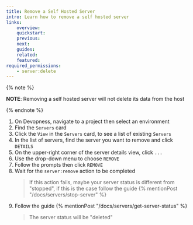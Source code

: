 ```yaml
---
title: Remove a Self Hosted Server
intro: Learn how to remove a self hosted server
links:
    overview:
    quickstart:
    previous:
    next:
    guides:
    related:
    featured:
required_permissions:
    - server:delete
---
```


{% note %}

**NOTE**: Removing a self hosted server will not delete its data from the host

{% endnote %}

1. On Devopness, navigate to a project then select an environment
1. Find the `Servers` card
1. Click the `View` in the `Servers` card, to see a list of existing `Servers`
1. In the list of servers, find the server you want to remove and click `DETAILS`
1. On the upper-right corner of the server details view, click `...`
1. Use the drop-down menu to choose `REMOVE`
1. Follow the prompts then click `REMOVE`
1. Wait for the `server:remove` action to be completed
    > If this action fails, maybe your server status is different from "stopped", if this is the case follow the guide {% mentionPost "/docs/servers/stop-server" %}
1. Follow the guide {% mentionPost "/docs/servers/get-server-status" %}
    > The server status will be "deleted"

